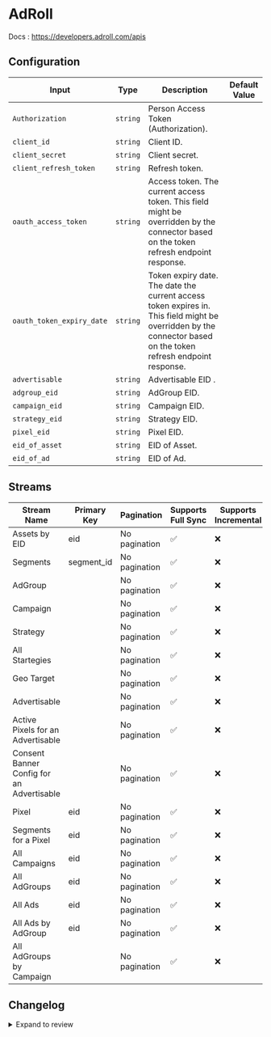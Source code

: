 # AdRoll
Docs : https://developers.adroll.com/apis

## Configuration

| Input | Type | Description | Default Value |
|-------|------|-------------|---------------|
| `Authorization` | `string` | Person Access Token (Authorization).  |  |
| `client_id` | `string` | Client ID.  |  |
| `client_secret` | `string` | Client secret.  |  |
| `client_refresh_token` | `string` | Refresh token.  |  |
| `oauth_access_token` | `string` | Access token. The current access token. This field might be overridden by the connector based on the token refresh endpoint response. |  |
| `oauth_token_expiry_date` | `string` | Token expiry date. The date the current access token expires in. This field might be overridden by the connector based on the token refresh endpoint response. |  |
| `advertisable` | `string` | Advertisable EID .  |  |
| `adgroup_eid` | `string` | AdGroup EID.  |  |
| `campaign_eid` | `string` | Campaign EID.  |  |
| `strategy_eid` | `string` | Strategy EID.  |  |
| `pixel_eid` | `string` | Pixel EID.  |  |
| `eid_of_asset` | `string` | EID of Asset.  |  |
| `eid_of_ad` | `string` | EID of Ad.  |  |

## Streams
| Stream Name | Primary Key | Pagination | Supports Full Sync | Supports Incremental |
|-------------|-------------|------------|---------------------|----------------------|
| Assets by EID | eid | No pagination | ✅ |  ❌  |
| Segments | segment_id | No pagination | ✅ |  ❌  |
| AdGroup |  | No pagination | ✅ |  ❌  |
| Campaign |  | No pagination | ✅ |  ❌  |
| Strategy |  | No pagination | ✅ |  ❌  |
| All Startegies |  | No pagination | ✅ |  ❌  |
| Geo Target |  | No pagination | ✅ |  ❌  |
| Advertisable |  | No pagination | ✅ |  ❌  |
| Active Pixels for an Advertisable |  | No pagination | ✅ |  ❌  |
| Consent Banner Config for an Advertisable |  | No pagination | ✅ |  ❌  |
| Pixel | eid | No pagination | ✅ |  ❌  |
| Segments for a Pixel | eid | No pagination | ✅ |  ❌  |
| All Campaigns | eid | No pagination | ✅ |  ❌  |
| All AdGroups | eid | No pagination | ✅ |  ❌  |
| All Ads | eid | No pagination | ✅ |  ❌  |
| All Ads by AdGroup | eid | No pagination | ✅ |  ❌  |
| All AdGroups by Campaign |  | No pagination | ✅ |  ❌  |

## Changelog

<details>
  <summary>Expand to review</summary>

| Version          | Date              | Pull Request | Subject        |
|------------------|-------------------|--------------|----------------|
| 0.0.1 | 2024-10-06 | | Initial release by [@ombhardwajj](https://github.com/ombhardwajj) via Connector Builder |

</details>
